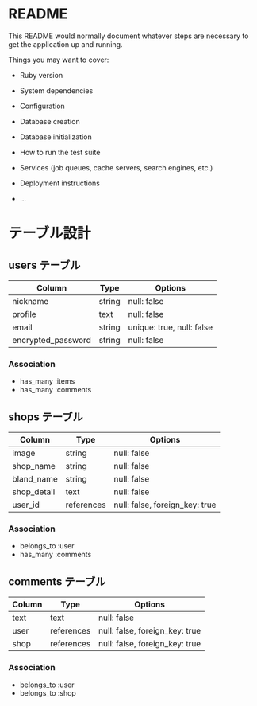 # README

This README would normally document whatever steps are necessary to get the
application up and running.

Things you may want to cover:

* Ruby version

* System dependencies

* Configuration

* Database creation

* Database initialization

* How to run the test suite

* Services (job queues, cache servers, search engines, etc.)

* Deployment instructions

* ...

# テーブル設計

## users テーブル

| Column             | Type   | Options                    |
| ------------------ | ------ | -------------------------- |
| nickname           | string | null: false                |
| profile            | text   | null: false                |
| email              | string | unique: true, null: false  |
| encrypted_password | string | null: false                |

### Association
- has_many :items
- has_many :comments


## shops テーブル

| Column            | Type        | Options                        |
| ----------------- | ----------- | ------------------------------ |
| image             | string      | null: false                    |
| shop_name         | string      | null: false                    |
| bland_name        | string      | null: false                    |
| shop_detail       | text        | null: false                    |
| user_id           | references  | null: false, foreign_key: true |

### Association
- belongs_to :user
- has_many :comments


## comments テーブル

| Column            | Type        | Options                        |
| ----------------- | ----------- | ------------------------------ |
| text              | text        | null: false                    |
| user              | references  | null: false, foreign_key: true |
| shop              | references  | null: false, foreign_key: true |

### Association
- belongs_to :user
- belongs_to :shop

